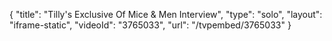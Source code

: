{
    "title": "Tilly's Exclusive Of Mice & Men Interview",
    "type": "solo",
    "layout": "iframe-static",
    "videoId": "3765033",
    "url": "\/tvpembed\/3765033"
}